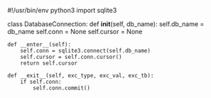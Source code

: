 #!/usr/bin/env python3
import sqlite3

class DatabaseConnection:
    def __init__(self, db_name):
        self.db_name = db_name
        self.conn = None
        self.cursor = None

    def __enter__(self):
        self.conn = sqlite3.connect(self.db_name)
        self.cursor = self.conn.cursor()
        return self.cursor

    def __exit__(self, exc_type, exc_val, exc_tb):
        if self.conn:
            self.conn.commit()
